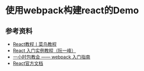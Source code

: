 # 使用webpack构建react的Demo

## 参考资料

- [React教程丨菜鸟教程](http://www.runoob.com/react/react-tutorial.html "React教程|菜鸟教程")
- [React 入门实例教程（阮一峰）](http://www.ruanyifeng.com/blog/2015/03/react.html "React 入门实例教程（阮一峰）")
- [一小时包教会 —— webpack 入门指南](http://www.cnblogs.com/vajoy/p/4650467.html "一小时包教会 —— webpack 入门指南")
- [React官方文档](https://facebook.github.io/react/docs/getting-started.html "React官方文档")
